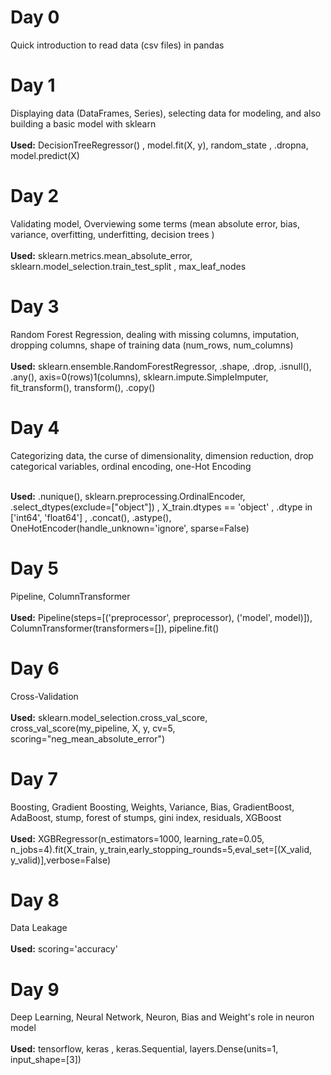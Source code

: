 # Day 0
Quick introduction to read data (csv files) in pandas 

# Day 1
Displaying data (DataFrames, Series), selecting data for modeling, and also building a basic model with sklearn <br> <br>
**Used:** DecisionTreeRegressor() , model.fit(X, y), random_state , .dropna, model.predict(X)

# Day 2
Validating model, Overviewing some terms (mean absolute error, bias, variance, overfitting, underfitting, decision trees ) <br> <br>
**Used:** sklearn.metrics.mean_absolute_error, sklearn.model_selection.train_test_split , max_leaf_nodes 

# Day 3
Random Forest Regression, dealing with missing columns, imputation, dropping columns, shape of training data (num_rows, num_columns) <br><br>
**Used:** sklearn.ensemble.RandomForestRegressor, .shape, .drop, .isnull(), .any(), axis=0(rows)1(columns), sklearn.impute.SimpleImputer, fit_transform(), transform(), .copy()

# Day 4
Categorizing data, the curse of dimensionality, dimension reduction, drop categorical variables, ordinal encoding, one-Hot Encoding  <br><br>

**Used:** .nunique(), sklearn.preprocessing.OrdinalEncoder, <br>.select_dtypes(exclude=["object"]) , X_train.dtypes == 'object' ,
 .dtype in ['int64', 'float64'] , .concat(), .astype(), OneHotEncoder(handle_unknown='ignore', sparse=False)

# Day 5
Pipeline, ColumnTransformer <br><br>
**Used:** Pipeline(steps=[('preprocessor', preprocessor), ('model', model)]),  ColumnTransformer(transformers=[]), pipeline.fit()

# Day 6
Cross-Validation <br><br>
**Used:**  sklearn.model_selection.cross_val_score,  cross_val_score(my_pipeline, X, y, cv=5, scoring="neg_mean_absolute_error")

# Day 7
Boosting, Gradient Boosting, Weights, Variance, Bias, GradientBoost, AdaBoost, stump, forest of stumps, gini index, residuals, XGBoost <br><br>
**Used:** XGBRegressor(n_estimators=1000, learning_rate=0.05, n_jobs=4).fit(X_train, y_train,early_stopping_rounds=5,eval_set=[(X_valid, y_valid)],verbose=False)

# Day 8
Data Leakage <br> <br>
**Used:** scoring='accuracy'

 # Day 9
Deep Learning, Neural Network, Neuron, Bias and Weight's role in neuron model  <br> <br>
**Used:** tensorflow, keras , keras.Sequential, layers.Dense(units=1, input_shape=[3])
